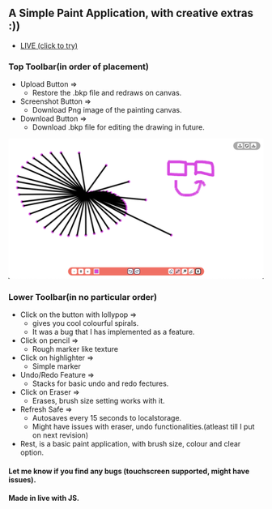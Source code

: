 ## A Simple Paint Application, with creative extras :))
- [LIVE (click to try)](https://divyanshsood00.github.io/jspaint/)

### Top Toolbar(in order of placement)
- Upload Button =>
    - Restore the .bkp file and redraws on canvas.
- Screenshot Button =>
    - Download Png image of the painting canvas.
- Download Button =>
    - Download .bkp file for editing the drawing in future.

![New cool mode](/images/review.png)


### Lower Toolbar(in no particular order)
- Click on the button with lollypop =>
    - gives you cool colourful spirals.
    - It was a bug that I has implemented as a feature.
- Click on pencil =>
    - Rough marker like texture
- Click on highlighter =>
    - Simple marker
- Undo/Redo Feature =>
    - Stacks for basic undo and redo fectures.
- Click on Eraser => 
    - Erases, brush size setting works with it.
- Refresh Safe =>
    - Autosaves every 15 seconds to localstorage.
    - Might have issues with eraser, undo functionalities.(atleast till I put on next revision)
- Rest, is a basic paint application, with brush size, colour and clear option.



<!-- ![Cool mode](./cool-mode-preview.png) -->
#### Let me know if you find any bugs (touchscreen supported, might have issues).
#### Made in live with JS.   